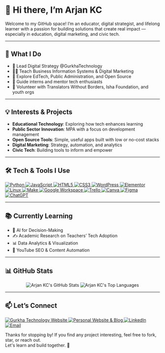 # 👋 Hi there, I’m Arjan KC

Welcome to my GitHub space! I’m an educator, digital strategist, and lifelong learner with a passion for building solutions that create real impact — especially in education, digital marketing, and civic tech.

---

## 🔧 What I Do

- 🚀 Lead Digital Strategy @GurkhaTechnology  
- 👨‍🏫 Teach Business Information Systems & Digital Marketing  
- 🧪 Explore EdTech, Public Administration, and Open Source  
- 🌱 Guide interns and mentor tech enthusiasts  
- 🤝 Volunteer with Translators Without Borders, Isha Foundation, and youth orgs  

---

## 💡 Interests & Projects

- **Educational Technology**: Exploring how tech enhances learning  
- **Public Sector Innovation**: MPA with a focus on development management  
- **Open Source Tools**: Simple, useful apps built with low or no-cost stacks  
- **Digital Marketing**: Strategy, automation, and analytics  
- **Civic Tech**: Building tools to inform and empower  

---

## 🛠️ Tech & Tools I Use

<p align="left">
    <a href="https://www.python.org/" target="_blank" rel="noreferrer">
        <img src="https://img.shields.io/badge/Python-3776AB?style=for-the-badge&logo=python&logoColor=white" alt="Python">
    </a>
    <a href="https://developer.mozilla.org/en-US/docs/Web/JavaScript" target="_blank" rel="noreferrer">
        <img src="https://img.shields.io/badge/JavaScript-F7DF1E?style=for-the-badge&logo=javascript&logoColor=black" alt="JavaScript">
    </a>
    <a href="https://www.w3.org/html/" target="_blank" rel="noreferrer">
        <img src="https://img.shields.io/badge/HTML5-E34F26?style=for-the-badge&logo=html5&logoColor=white" alt="HTML5">
    </a>
    <a href="https://www.w3schools.com/css/" target="_blank" rel="noreferrer">
        <img src="https://img.shields.io/badge/CSS3-1572B6?style=for-the-badge&logo=css3&logoColor=white" alt="CSS3">
    </a>
    <a href="https://wordpress.org/" target="_blank" rel="noreferrer">
        <img src="https://img.shields.io/badge/WordPress-21759B?style=for-the-badge&logo=wordpress&logoColor=white" alt="WordPress">
    </a>
    <a href="https://elementor.com/" target="_blank" rel="noreferrer">
        <img src="https://img.shields.io/badge/Elementor-92003B?style=for-the-badge&logo=elementor&logoColor=white" alt="Elementor">
    </a>
    <a href="https://www.linux.org/" target="_blank" rel="noreferrer">
        <img src="https://img.shields.io/badge/Linux-FCC624?style=for-the-badge&logo=linux&logoColor=black" alt="Linux">
    </a>
    <a href="https://www.make.com/" target="_blank" rel="noreferrer">
        <img src="https://img.shields.io/badge/Make-000000?style=for-the-badge&logo=make&logoColor=white" alt="Make">
    </a>
    <a href="https://workspace.google.com/" target="_blank" rel="noreferrer">
        <img src="https://img.shields.io/badge/Google_Workspace-4285F4?style=for-the-badge&logo=google&logoColor=white" alt="Google Workspace">
    </a>
    <a href="https://www.trello.com/" target="_blank" rel="noreferrer">
        <img src="https://img.shields.io/badge/Trello-0052CC?style=for-the-badge&logo=trello&logoColor=white" alt="Trello">
    </a>
    <a href="https://www.canva.com/" target="_blank" rel="noreferrer">
        <img src="https://img.shields.io/badge/Canva-00C4CC?style=for-the-badge&logo=canva&logoColor=white" alt="Canva">
    </a>
    <a href="https://www.figma.com/" target="_blank" rel="noreferrer">
        <img src="https://img.shields.io/badge/Figma-F24E1E?style=for-the-badge&logo=figma&logoColor=white" alt="Figma">
    </a>
    <a href="https://openai.com/chatgpt/" target="_blank" rel="noreferrer">
        <img src="https://img.shields.io/badge/ChatGPT-74AA9C?style=for-the-badge&logo=openai&logoColor=white" alt="ChatGPT">
    </a>
</p>  

---

## 📚 Currently Learning

- 🧠 AI for Decision-Making  
- ✍️ Academic Research on Teachers’ Tech Adoption  
- 📊 Data Analytics & Visualization  
- 🎥 YouTube SEO & Content Automation  

---

## 📊 GitHub Stats

<p align="center">
    <img src="https://github-readme-stats.vercel.app/api?username=arjankc&show_icons=true&theme=radical" alt="Arjan KC's GitHub Stats"/>
    <img src="https://github-readme-stats.vercel.app/api/top-langs/?username=arjankc&layout=compact&theme=radical" alt="Arjan KC's Top Languages"/>
</p>

---

## 📫 Let’s Connect

<p align="left">
    <a href="https://gurkhatechnology.com" target="_blank" rel="noreferrer">
        <img src="https://img.shields.io/badge/Website-Gurkha_Technology-blue?style=for-the-badge&logo=google-chrome&logoColor=white" alt="Gurkha Technology Website">
    </a>
    <a href="http://arjankc.com.np/" target="_blank" rel="noreferrer">
        <img src="https://img.shields.io/badge/Website-Personal_Blog-red?style=for-the-badge&logo=blogger&logoColor=white" alt="Personal Website & Blog">
    </a>
    <a href="https://www.linkedin.com/in/arjankc" target="_blank" rel="noreferrer">
        <img src="https://img.shields.io/badge/LinkedIn-0077B5?style=for-the-badge&logo=linkedin&logoColor=white" alt="LinkedIn">
    </a>
    <a href="mailto:arjankc@gmail.com" target="_blank" rel="noreferrer">
        <img src="https://img.shields.io/badge/Email-D14836?style=for-the-badge&logo=gmail&logoColor=white" alt="Email">
    </a>
</p>

Thanks for stopping by! If you find any project interesting, feel free to fork, star, or reach out.  
Let's learn and build together. 🚀

